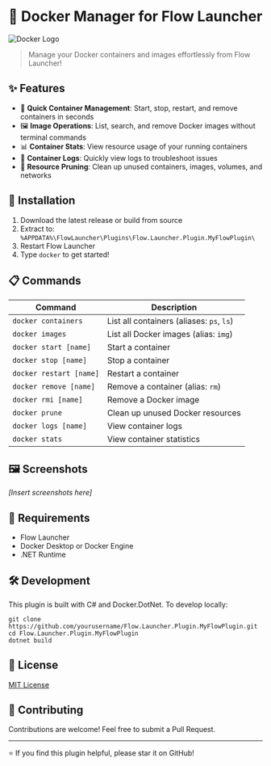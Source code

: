 # 🐳 Docker Manager for Flow Launcher

![Docker Logo](Images/docker.png)

> Manage your Docker containers and images effortlessly from Flow Launcher!

## ✨ Features

- 🚀 **Quick Container Management**: Start, stop, restart, and remove containers in seconds
- 🖼️ **Image Operations**: List, search, and remove Docker images without terminal commands
- 📊 **Container Stats**: View resource usage of your running containers
- 📝 **Container Logs**: Quickly view logs to troubleshoot issues
- 🧹 **Resource Pruning**: Clean up unused containers, images, volumes, and networks

## 🔧 Installation

1. Download the latest release or build from source
2. Extract to: `%APPDATA%\FlowLauncher\Plugins\Flow.Launcher.Plugin.MyFlowPlugin\`
3. Restart Flow Launcher
4. Type `docker` to get started!

## 📋 Commands

| Command | Description |
|---------|-------------|
| `docker containers` | List all containers (aliases: `ps`, `ls`) |
| `docker images` | List all Docker images (alias: `img`) |
| `docker start [name]` | Start a container |
| `docker stop [name]` | Stop a container |
| `docker restart [name]` | Restart a container |
| `docker remove [name]` | Remove a container (alias: `rm`) |
| `docker rmi [name]` | Remove a Docker image |
| `docker prune` | Clean up unused Docker resources |
| `docker logs [name]` | View container logs |
| `docker stats` | View container statistics |

## 🖼️ Screenshots

*[Insert screenshots here]*

## 🔄 Requirements

- Flow Launcher
- Docker Desktop or Docker Engine
- .NET Runtime

## 🛠️ Development

This plugin is built with C# and Docker.DotNet. To develop locally:

```shell
git clone https://github.com/yourusername/Flow.Launcher.Plugin.MyFlowPlugin.git
cd Flow.Launcher.Plugin.MyFlowPlugin
dotnet build
```

## 📝 License

[MIT License](LICENSE)

## 👥 Contributing

Contributions are welcome! Feel free to submit a Pull Request.

---

⭐ If you find this plugin helpful, please star it on GitHub!
